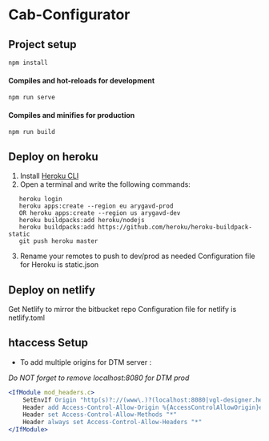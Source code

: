 # Cab-Configurator

## Project setup
```
npm install
```

#### Compiles and hot-reloads for development
```
npm run serve
```

#### Compiles and minifies for production
```
npm run build
```

## Deploy on heroku
1. Install [Heroku CLI](https://devcenter.heroku.com/articles/heroku-cli)
2. Open a terminal and write the following commands:
```
   heroku login
   heroku apps:create --region eu arygavd-prod
   OR heroku apps:create --region us arygavd-dev
   heroku buildpacks:add heroku/nodejs
   heroku buildpacks:add https://github.com/heroku/heroku-buildpack-static
   git push heroku master
```
3. Rename your remotes to push to dev/prod as needed
Configuration file for Heroku is static.json

## Deploy on netlify
Get Netlify to mirror the bitbucket repo
Configuration file for netlify is netlify.toml

## htaccess Setup
* To add multiple origins for DTM server : 

_Do NOT forget to remove localhost:8080 for DTM prod_

```apache
<IfModule mod_headers.c>
	SetEnvIf Origin "http(s)?://(www\.)?(localhost:8080|vgl-designer.herokuapp.com)$" AccessControlAllowOrigin=$0
    Header add Access-Control-Allow-Origin %{AccessControlAllowOrigin}e env=AccessControlAllowOrigin
	Header set Access-Control-Allow-Methods "*"
	Header always set Access-Control-Allow-Headers "*"
</IfModule>
```
